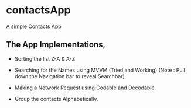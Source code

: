 # contactsApp
A simple Contacts App

## **The App Implementations,**

- Sorting the list Z-A & A-Z

- Searching for the Names using MVVM (Tried and Working) (Note : Pull down the Navigation bar to reveal Searchbar)

- Making a Network Request using Codable and Decodable.

- Group the contacts Alphabetically.

